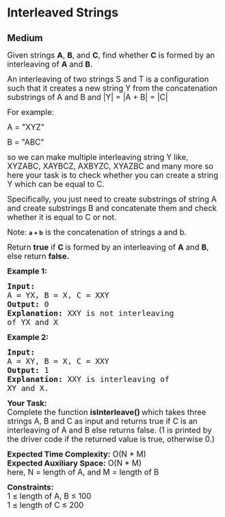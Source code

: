 # Interleaved Strings
## Medium 
<div class="problem-statement">
                <p></p><p><span style="font-size:18px">Given strings <strong>A</strong>, <strong>B</strong>, and <strong>C</strong>, find whether <strong>C</strong> is formed by an interleaving of <strong>A</strong>&nbsp;and <strong>B</strong>.</span></p>

<p><span style="font-size:18px">An interleaving of two strings S&nbsp;and T&nbsp;is a configuration such&nbsp;that it creates a new string Y from the concatenation substrings of A and B and |Y| = |A + B| = |C|</span></p>

<p><span style="font-size:18px">For example:</span></p>

<p><span style="font-size:18px">A = "XYZ"</span></p>

<p><span style="font-size:18px">B = "ABC"</span></p>

<p><span style="font-size:18px">so we can make multiple interleaving string Y like, XYZABC, XAYBCZ, AXBYZC, XYAZBC and many more so here your task is to check whether you can create a string Y which can be equal to C.</span></p>

<p><span style="font-size:18px">Specifically, you just need to create substrings of string A and create substrings&nbsp;B and concatenate&nbsp;them and check whether it is equal to C or not.</span></p>

<p><span style="font-size:18px">Note: </span><strong>a + b</strong><span style="font-size:18px"> is the concatenation of strings a and b.</span></p>

<p><span style="font-size:18px">Return <strong>true</strong>&nbsp;if <strong>C</strong></span>&nbsp;<span style="font-size:18px">is formed by an interleaving of <strong>A</strong>&nbsp;and <strong>B</strong>, else return <strong>false.</strong></span></p>

<p><span style="font-size:18px"><strong>Example 1:</strong></span></p>

<pre style="position: relative;"><span style="font-size:18px"><strong>Input:
</strong>A = YX, B = X, C =&nbsp;XXY
<strong>Output: </strong>0<strong>
Explanation: </strong>XXY is not interleaving
of YX and X
</span><div class="open_grepper_editor" title="Edit &amp; Save To Grepper"></div></pre>

<p><span style="font-size:18px"><strong>Example 2:</strong></span></p>

<pre style="position: relative;"><span style="font-size:18px"><strong>Input:
</strong>A = XY, B = X, C = XXY
<strong>Output: </strong>1<strong>
Explanation: </strong>XXY is interleaving of
XY and X.</span>
<div class="open_grepper_editor" title="Edit &amp; Save To Grepper"></div></pre>

<p><span style="font-size:18px"><strong>Your Task:</strong><br>
Complete the function <strong>isInterleave() </strong>which takes three strings A, B and C as input and returns true if C is an interleaving of A and B else returns false. (1 is printed by the driver code if the returned value is true, otherwise 0.)</span></p>

<p><span style="font-size:18px"><strong>Expected Time Complexity:</strong>&nbsp;O(N * M)<br>
<strong>Expected Auxiliary Space:</strong>&nbsp;O(N * M)<br>
here, N = length of A, and M = length of B</span></p>

<p><span style="font-size:18px"><strong>Constraints:</strong><br>
1 ≤ length of&nbsp;A, B&nbsp;≤ 100<br>
1 ≤ length of&nbsp;C ≤ 200</span></p>
 <p></p>
            </div>